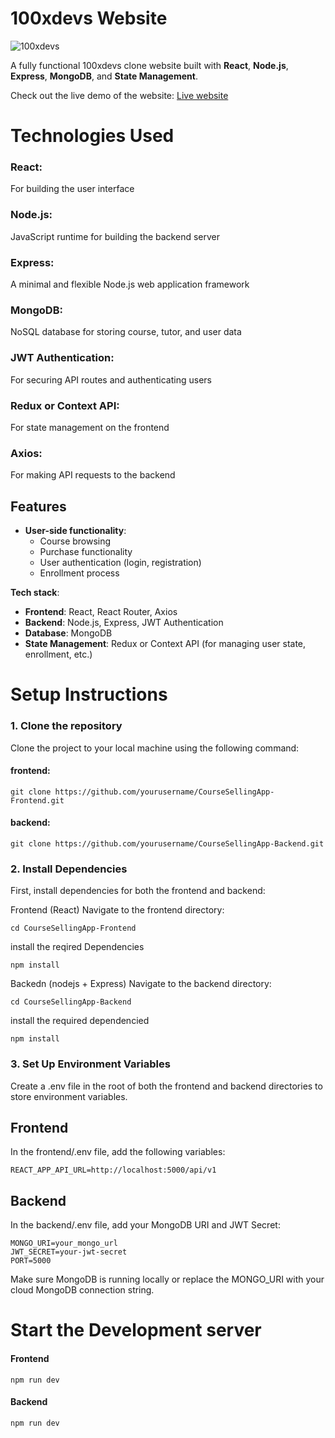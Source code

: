 # 100xdevs Website

![100xdevs](https://github.com/user-attachments/assets/339db23c-d817-4eda-92c4-fe0a4ffb57df)

A fully functional 100xdevs clone website built with **React**, **Node.js**, **Express**, **MongoDB**, and **State Management**.

Check out the live demo of the website: [Live website](https://100xdevs-rosy.vercel.app/)


# Technologies Used
 ### React:
 For building the user interface
### Node.js: 
JavaScript runtime for building the backend server
### Express: 
A minimal and flexible Node.js web application framework
### MongoDB: 
NoSQL database for storing course, tutor, and user data
### JWT Authentication: 
For securing API routes and authenticating users
### Redux or Context API: 
For state management on the frontend
### Axios: 
For making API requests to the backend

## Features
- **User-side functionality**:
  - Course browsing
  - Purchase functionality
  - User authentication (login, registration)
  - Enrollment process

**Tech stack**:
  - **Frontend**: React, React Router, Axios
  - **Backend**: Node.js, Express, JWT Authentication
  - **Database**: MongoDB
  - **State Management**: Redux or Context API (for managing user state, enrollment, etc.)

# Setup Instructions

### 1. Clone the repository

Clone the project to your local machine using the following command:
#### frontend: 
```
git clone https://github.com/yourusername/CourseSellingApp-Frontend.git
```
#### backend: 
```
git clone https://github.com/yourusername/CourseSellingApp-Backend.git
```

### 2. Install Dependencies
First, install dependencies for both the frontend and backend:

Frontend (React)
Navigate to the frontend directory:
```
cd CourseSellingApp-Frontend
```
install the reqired Dependencies
```
npm install
```
Backedn (nodejs + Express)
Navigate to the backend directory:
```
cd CourseSellingApp-Backend
```
install the required dependencied
```
npm install
```
### 3. Set Up Environment Variables
Create a .env file in the root of both the frontend and backend directories to store environment variables.
## Frontend
In the frontend/.env file, add the following variables:
```
REACT_APP_API_URL=http://localhost:5000/api/v1
```
## Backend
In the backend/.env file, add your MongoDB URI and JWT Secret:
```
MONGO_URI=your_mongo_url
JWT_SECRET=your-jwt-secret
PORT=5000
```
Make sure MongoDB is running locally or replace the MONGO_URI with your cloud MongoDB connection string.

# Start the Development server
#### Frontend
```
npm run dev
```
#### Backend
```
npm run dev
```


